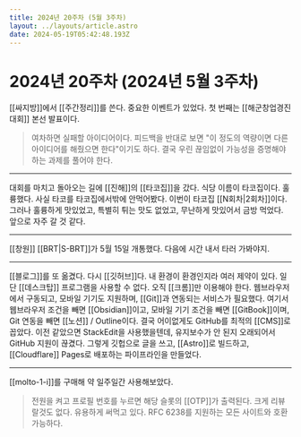 ```yaml
---
title: 2024년 20주차 (5월 3주차)
layout: ../layouts/article.astro
date: 2024-05-19T05:42:48.193Z
---
```


# 2024년 20주차 (2024년 5월 3주차)

[[싸지방]]에서 [[주간정리]]를 쓴다. 중요한 이벤트가 있었다. 첫 번째는 [[해군창업경진대회]] 본선 발표이다.

> 여차하면 실패할 아이디어이다. 피드백을 반대로 보면 "이 정도의 역량이면 다른 아이디어를 해줬으면 한다"이기도 하다. 결국 우린 끊임없이 가능성을 증명해야 하는 과제를 풀어야 한다.

---

대회를 마치고 돌아오는 길에 [[진해]]의 [[타코집]]을 갔다. 식당 이름이 타코집이다. 훌륭했다. 사실 타코를 타코집에서밖에 안먹어봤다. 이번이 타코집 [[N회차|2회차]]이다. 그러나 훌륭하게 맛있었고, 특별히 튀는 맛도 없었고, 무난하게 맛있어서 금방 먹었다. 앞으로 자주 갈 것 같다.

---

[[창원]] [[BRT|S-BRT]]가 5월 15일 개통했다. 다음에 시간 내서 타러 가봐야지.

---

[[블로그]]를 또 옮겼다. 다시 [[깃허브]]다. 내 환경이 환경인지라 여러 제약이 있다. 일단 [[데스크탑]] 프로그램을 사용할 수 없다. 오직 [[크롬]]만 이용해야 한다. 웹브라우저에서 구동되고, 모바일 기기도 지원하며, [[Git]]과 연동되는 서비스가 필요했다. 여기서 웹브라우저 조건을 빼면 [[Obsidian]]이고, 모바일 기기 조건을 빼면 [[GitBook]]이며, Git 연동을 빼면 [[노션]] / Outline이다. 결국 어이없게도 GitHub를 최적의 [[CMS]]로 꼽았다. 이전 같았으면 StackEdit을 사용했을텐데, 유지보수가 안 된지 오래되어서 GitHub 지원이 끊겼다. 그렇게 깃헙으로 글을 쓰고, [[Astro]]로 빌드하고, [[Cloudflare]] Pages로 배포하는 파이프라인을 만들었다.

---

[[molto-1-i]]를 구매해 약 일주일간 사용해보았다.

> 전원을 켜고 프로필 번호를 누르면 해당 슬롯의 [[OTP]]가 출력된다. 크게 리뷰랄것도 없다. 유용하게 써먹고 있다. RFC 6238를 지원하는 모든 사이트와 호환 가능하다.
